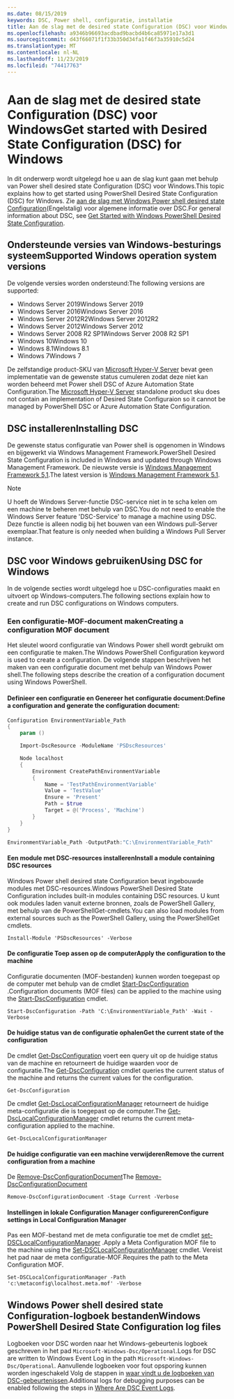 ```yaml
---
ms.date: 08/15/2019
keywords: DSC, Power shell, configuratie, installatie
title: Aan de slag met de desired state Configuration (DSC) voor Windows
ms.openlocfilehash: a9346b96693acdbad9bacbd4b6ca85971e17a3d1
ms.sourcegitcommit: d43f66071f1f33b350d34fa1f46f3a35910c5d24
ms.translationtype: MT
ms.contentlocale: nl-NL
ms.lasthandoff: 11/23/2019
ms.locfileid: "74417763"
---
```

# <a name="get-started-with-desired-state-configuration-dsc-for-windows"></a><span data-ttu-id="8866c-103">Aan de slag met de desired state Configuration (DSC) voor Windows</span><span class="sxs-lookup"><span data-stu-id="8866c-103">Get started with Desired State Configuration (DSC) for Windows</span></span>

<span data-ttu-id="8866c-104">In dit onderwerp wordt uitgelegd hoe u aan de slag kunt gaan met behulp van Power shell desired state Configuration (DSC) voor Windows.</span><span class="sxs-lookup"><span data-stu-id="8866c-104">This topic explains how to get started using PowerShell Desired State Configuration (DSC) for Windows.</span></span>
<span data-ttu-id="8866c-105">Zie [aan de slag met Windows Power shell desired state Configuration](../overview/overview.md)(Engelstalig) voor algemene informatie over DSC.</span><span class="sxs-lookup"><span data-stu-id="8866c-105">For general information about DSC, see [Get Started with Windows PowerShell Desired State Configuration](../overview/overview.md).</span></span>

## <a name="supported-windows-operation-system-versions"></a><span data-ttu-id="8866c-106">Ondersteunde versies van Windows-besturings systeem</span><span class="sxs-lookup"><span data-stu-id="8866c-106">Supported Windows operation system versions</span></span>

<span data-ttu-id="8866c-107">De volgende versies worden ondersteund:</span><span class="sxs-lookup"><span data-stu-id="8866c-107">The following versions are supported:</span></span>

- <span data-ttu-id="8866c-108">Windows Server 2019</span><span class="sxs-lookup"><span data-stu-id="8866c-108">Windows Server 2019</span></span>
- <span data-ttu-id="8866c-109">Windows Server 2016</span><span class="sxs-lookup"><span data-stu-id="8866c-109">Windows Server 2016</span></span>
- <span data-ttu-id="8866c-110">Windows Server 2012R2</span><span class="sxs-lookup"><span data-stu-id="8866c-110">Windows Server 2012R2</span></span>
- <span data-ttu-id="8866c-111">Windows Server 2012</span><span class="sxs-lookup"><span data-stu-id="8866c-111">Windows Server 2012</span></span>
- <span data-ttu-id="8866c-112">Windows Server 2008 R2 SP1</span><span class="sxs-lookup"><span data-stu-id="8866c-112">Windows Server 2008 R2 SP1</span></span>
- <span data-ttu-id="8866c-113">Windows 10</span><span class="sxs-lookup"><span data-stu-id="8866c-113">Windows 10</span></span>
- <span data-ttu-id="8866c-114">Windows 8.1</span><span class="sxs-lookup"><span data-stu-id="8866c-114">Windows 8.1</span></span>
- <span data-ttu-id="8866c-115">Windows 7</span><span class="sxs-lookup"><span data-stu-id="8866c-115">Windows 7</span></span>

<span data-ttu-id="8866c-116">De zelfstandige product-SKU van [Microsoft Hyper-V Server](/windows-server/virtualization/hyper-v/hyper-v-server-2016) bevat geen implementatie van de gewenste status cumuleren zodat deze niet kan worden beheerd met Power shell DSC of Azure Automation State Configuration.</span><span class="sxs-lookup"><span data-stu-id="8866c-116">The [Microsoft Hyper-V Server](/windows-server/virtualization/hyper-v/hyper-v-server-2016) standalone product sku does not contain an implementation of Desired State Configuraion so it cannot be managed by PowerShell DSC or Azure Automation State Configuration.</span></span>

## <a name="installing-dsc"></a><span data-ttu-id="8866c-117">DSC installeren</span><span class="sxs-lookup"><span data-stu-id="8866c-117">Installing DSC</span></span>

<span data-ttu-id="8866c-118">De gewenste status configuratie van Power shell is opgenomen in Windows en bijgewerkt via Windows Management Framework.</span><span class="sxs-lookup"><span data-stu-id="8866c-118">PowerShell Desired State Configuration is included in Windows and updated through Windows Management Framework.</span></span>
<span data-ttu-id="8866c-119">De nieuwste versie is [Windows Management Framework 5,1](https://www.microsoft.com/en-us/download/details.aspx?id=54616).</span><span class="sxs-lookup"><span data-stu-id="8866c-119">The latest version is [Windows Management Framework 5.1](https://www.microsoft.com/en-us/download/details.aspx?id=54616).</span></span>

> [!NOTE]
> <span data-ttu-id="8866c-120">U hoeft de Windows Server-functie DSC-service niet in te scha kelen om een machine te beheren met behulp van DSC.</span><span class="sxs-lookup"><span data-stu-id="8866c-120">You do not need to enable the Windows Server feature 'DSC-Service' to manage a machine using DSC.</span></span>
> <span data-ttu-id="8866c-121">Deze functie is alleen nodig bij het bouwen van een Windows pull-Server exemplaar.</span><span class="sxs-lookup"><span data-stu-id="8866c-121">That feature is only needed when building a Windows Pull Server instance.</span></span>

## <a name="using-dsc-for-windows"></a><span data-ttu-id="8866c-122">DSC voor Windows gebruiken</span><span class="sxs-lookup"><span data-stu-id="8866c-122">Using DSC for Windows</span></span>

<span data-ttu-id="8866c-123">In de volgende secties wordt uitgelegd hoe u DSC-configuraties maakt en uitvoert op Windows-computers.</span><span class="sxs-lookup"><span data-stu-id="8866c-123">The following sections explain how to create and run DSC configurations on Windows computers.</span></span>

### <a name="creating-a-configuration-mof-document"></a><span data-ttu-id="8866c-124">Een configuratie-MOF-document maken</span><span class="sxs-lookup"><span data-stu-id="8866c-124">Creating a configuration MOF document</span></span>

<span data-ttu-id="8866c-125">Het sleutel woord configuratie van Windows Power shell wordt gebruikt om een configuratie te maken.</span><span class="sxs-lookup"><span data-stu-id="8866c-125">The Windows PowerShell Configuration keyword is used to create a configuration.</span></span>
<span data-ttu-id="8866c-126">De volgende stappen beschrijven het maken van een configuratie document met behulp van Windows Power shell.</span><span class="sxs-lookup"><span data-stu-id="8866c-126">The following steps describe the creation of a configuration document using Windows PowerShell.</span></span>

#### <a name="define-a-configuration-and-generate-the-configuration-document"></a><span data-ttu-id="8866c-127">Definieer een configuratie en Genereer het configuratie document:</span><span class="sxs-lookup"><span data-stu-id="8866c-127">Define a configuration and generate the configuration document:</span></span>

```powershell
Configuration EnvironmentVariable_Path
{
    param ()

    Import-DscResource -ModuleName 'PSDscResources'

    Node localhost
    {
        Environment CreatePathEnvironmentVariable
        {
            Name = 'TestPathEnvironmentVariable'
            Value = 'TestValue'
            Ensure = 'Present'
            Path = $true
            Target = @('Process', 'Machine')
        }
    }
}

EnvironmentVariable_Path -OutputPath:"C:\EnvironmentVariable_Path"
```
#### <a name="install-a-module-containing-dsc-resources"></a><span data-ttu-id="8866c-128">Een module met DSC-resources installeren</span><span class="sxs-lookup"><span data-stu-id="8866c-128">Install a module containing DSC resources</span></span>

<span data-ttu-id="8866c-129">Windows Power shell desired state Configuration bevat ingebouwde modules met DSC-resources.</span><span class="sxs-lookup"><span data-stu-id="8866c-129">Windows PowerShell Desired State Configuration includes built-in modules containing DSC resources.</span></span>
<span data-ttu-id="8866c-130">U kunt ook modules laden vanuit externe bronnen, zoals de PowerShell Gallery, met behulp van de PowerShellGet-cmdlets.</span><span class="sxs-lookup"><span data-stu-id="8866c-130">You can also load modules from external sources such as the PowerShell Gallery, using the PowerShellGet cmdlets.</span></span>

`Install-Module 'PSDscResources' -Verbose`

#### <a name="apply-the-configuration-to-the-machine"></a><span data-ttu-id="8866c-131">De configuratie Toep assen op de computer</span><span class="sxs-lookup"><span data-stu-id="8866c-131">Apply the configuration to the machine</span></span>

<span data-ttu-id="8866c-132">Configuratie documenten (MOF-bestanden) kunnen worden toegepast op de computer met behulp van de cmdlet [Start-DscConfiguration](/powershell/module/psdesiredstateconfiguration/start-dscconfiguration) .</span><span class="sxs-lookup"><span data-stu-id="8866c-132">Configuration documents (MOF files) can be applied to the machine using the [Start-DscConfiguration](/powershell/module/psdesiredstateconfiguration/start-dscconfiguration) cmdlet.</span></span>

`Start-DscConfiguration -Path 'C:\EnvironmentVariable_Path' -Wait -Verbose`

#### <a name="get-the-current-state-of-the-configuration"></a><span data-ttu-id="8866c-133">De huidige status van de configuratie ophalen</span><span class="sxs-lookup"><span data-stu-id="8866c-133">Get the current state of the configuration</span></span>

<span data-ttu-id="8866c-134">De cmdlet [Get-DscConfiguration](/powershell/module/psdesiredstateconfiguration/get-dscconfiguration) voert een query uit op de huidige status van de machine en retourneert de huidige waarden voor de configuratie.</span><span class="sxs-lookup"><span data-stu-id="8866c-134">The [Get-DscConfiguration](/powershell/module/psdesiredstateconfiguration/get-dscconfiguration) cmdlet queries the current status of the machine and returns the current values for the configuration.</span></span>

`Get-DscConfiguration`

<span data-ttu-id="8866c-135">De cmdlet [Get-DscLocalConfigurationManager](/powershell/module/psdesiredstateconfiguration/get-dscLocalConfigurationManager) retourneert de huidige meta-configuratie die is toegepast op de computer.</span><span class="sxs-lookup"><span data-stu-id="8866c-135">The [Get-DscLocalConfigurationManager](/powershell/module/psdesiredstateconfiguration/get-dscLocalConfigurationManager) cmdlet returns the current meta-configuration applied to the machine.</span></span>

`Get-DscLocalConfigurationManager`

#### <a name="remove-the-current-configuration-from-a-machine"></a><span data-ttu-id="8866c-136">De huidige configuratie van een machine verwijderen</span><span class="sxs-lookup"><span data-stu-id="8866c-136">Remove the current configuration from a machine</span></span>

<span data-ttu-id="8866c-137">De [Remove-DscConfigurationDocument](/powershell/module/psdesiredstateconfiguration/remove-dscconfigurationdocument)</span><span class="sxs-lookup"><span data-stu-id="8866c-137">The [Remove-DscConfigurationDocument](/powershell/module/psdesiredstateconfiguration/remove-dscconfigurationdocument)</span></span>

`Remove-DscConfigurationDocument -Stage Current -Verbose`

#### <a name="configure-settings-in-local-configuration-manager"></a><span data-ttu-id="8866c-138">Instellingen in lokale Configuration Manager configureren</span><span class="sxs-lookup"><span data-stu-id="8866c-138">Configure settings in Local Configuration Manager</span></span>

<span data-ttu-id="8866c-139">Pas een MOF-bestand met de meta configuratie toe met de cmdlet [set-DSCLocalConfigurationManager](/powershell/module/PSDesiredStateConfiguration/Set-DscLocalConfigurationManager) .</span><span class="sxs-lookup"><span data-stu-id="8866c-139">Apply a Meta Configuration MOF file to the machine using the [Set-DSCLocalConfigurationManager](/powershell/module/PSDesiredStateConfiguration/Set-DscLocalConfigurationManager) cmdlet.</span></span>
<span data-ttu-id="8866c-140">Vereist het pad naar de meta configuratie-MOF.</span><span class="sxs-lookup"><span data-stu-id="8866c-140">Requires the path to the Meta Configuration MOF.</span></span>

`Set-DSCLocalConfigurationManager -Path 'c:\metaconfig\localhost.meta.mof' -Verbose`

## <a name="windows-powershell-desired-state-configuration-log-files"></a><span data-ttu-id="8866c-141">Windows Power shell desired state Configuration-logboek bestanden</span><span class="sxs-lookup"><span data-stu-id="8866c-141">Windows PowerShell Desired State Configuration log files</span></span>

<span data-ttu-id="8866c-142">Logboeken voor DSC worden naar het Windows-gebeurtenis logboek geschreven in het pad `Microsoft-Windows-Dsc/Operational`.</span><span class="sxs-lookup"><span data-stu-id="8866c-142">Logs for DSC are written to Windows Event Log in the path `Microsoft-Windows-Dsc/Operational`.</span></span>
<span data-ttu-id="8866c-143">Aanvullende logboeken voor fout opsporing kunnen worden ingeschakeld Volg de stappen in [waar vindt u de logboeken van DSC-gebeurtenissen](/powershell/scripting/dsc/troubleshooting/troubleshooting#where-are-dsc-event-logs).</span><span class="sxs-lookup"><span data-stu-id="8866c-143">Additional logs for debugging purposes can be enabled following the steps in [Where Are DSC Event Logs](/powershell/scripting/dsc/troubleshooting/troubleshooting#where-are-dsc-event-logs).</span></span>
